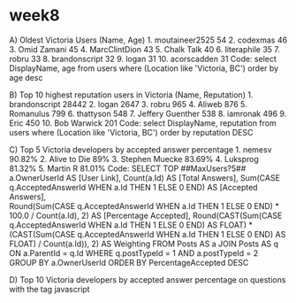 # week8

A) Oldest Victoria Users (Name, Age)
	1. moutaineer2525 54
	2. codexmas 46
	3. Omid Zamani 45
	4. MarcClintDion 43
	5. Chalk Talk 40
	6. literaphile 35
	7. robru 33
	8. brandonscript 32
	9. logan 31
	10. acorscadden 31
Code: 
select DisplayName, age
from users
where (Location like 'Victoria, BC')
order by age desc

B) Top 10 highest reputation users in Victoria (Name, Reputation)
	1. brandonscript 28442
	2. logan 2647
	3. robru 965
	4. Aliweb 876
	5. Romanulus 799
	6. thattyson 548
	7. Jeffery Guenther 538
	8. iamronak 496
	9. Eric 450
	10. Bob Warwick 201
Code:
select DisplayName, reputation
from users
where (Location like 'Victoria, BC')
order by reputation DESC

C) Top 5 Victoria developers by accepted answer percentage
	1. nemesv 90.82%
	2. Alive to Die 89%
 	3. Stephen Muecke 83.69%
	4. Luksprog 81.32%
	5. Martin R 81.01%
Code:
SELECT TOP ##MaxUsers?5##
        a.OwnerUserId AS [User Link],
        Count(a.Id) AS [Total Answers],
        Sum(CASE q.AcceptedAnswerId WHEN a.Id THEN 1 ELSE 0 END) AS [Accepted Answers],  
        Round(Sum(CASE q.AcceptedAnswerId WHEN a.Id THEN 1 ELSE 0 END) * 100.0 / Count(a.Id), 2) AS [Percentage Accepted],
        Round(CAST(Sum(CASE q.AcceptedAnswerId WHEN a.Id THEN 1 ELSE 0 END) AS FLOAT) * (CAST(Sum(CASE q.AcceptedAnswerId WHEN a.Id THEN 1 ELSE 0 END) AS FLOAT) / Count(a.Id)), 2) AS Weighting
FROM    Posts AS a
   JOIN Posts AS q
     ON a.ParentId = q.Id
WHERE
        q.postTypeId = 1
    AND a.postTypeId = 2
GROUP BY
        a.OwnerUserId
ORDER BY
        PercentageAccepted DESC

D) Top 10 Victoria developers by accepted answer percentage on questions with the tag javascript